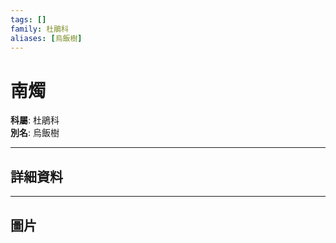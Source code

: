 ```yaml
---
tags: []
family: 杜鵑科
aliases: [烏飯樹]
---
```


# 南燭

**科屬**: 杜鵑科  
**別名**: 烏飯樹  

---

## 詳細資料


---

## 圖片
